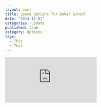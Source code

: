 ```yaml
---
layout: post
title: Space options for Baker School
date: "2014-12-01"
categories: update
published: true
category: Options
tags: 
  - This
  - That
---
```


![Test PDF -- Link to existing file](http://driscollaction.com/wp-content/uploads/2013/11/Brookine-schools-considering-land-buy-for-ninth-K-8-school.pdf)
